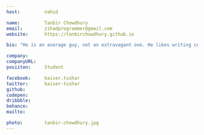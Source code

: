 ```yaml
---
host:         nahid

name:         Tanbir Chowdhury
email:        zihadprogrammer@gmail.com
website:      https://tanbirchowdhury.github.io

bio: "He is an average guy, not an extravagant one. He likes writing codes. He has a firm intention to build up his career on Web development."

company:      
companyURL:   
posiiton:     Student

facebook:     kaiser.tushar
twitter:      kaiser-tushar
github:       
codepen:      
dribbble:     
behance:      
mailto:       

photo:        tanbir-chowdhury.jpg
---
```

